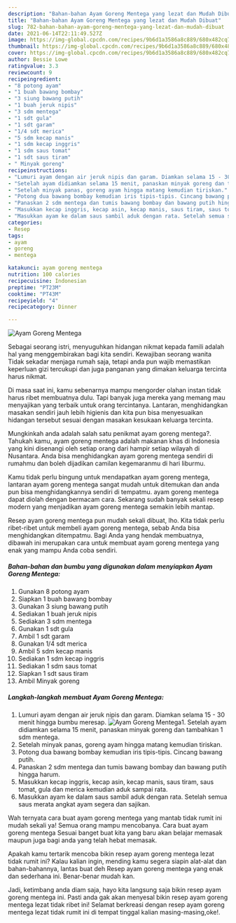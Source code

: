 ```yaml
---
description: "Bahan-bahan Ayam Goreng Mentega yang lezat dan Mudah Dibuat"
title: "Bahan-bahan Ayam Goreng Mentega yang lezat dan Mudah Dibuat"
slug: 782-bahan-bahan-ayam-goreng-mentega-yang-lezat-dan-mudah-dibuat
date: 2021-06-14T22:11:49.527Z
image: https://img-global.cpcdn.com/recipes/9b6d1a3586a8c889/680x482cq70/ayam-goreng-mentega-foto-resep-utama.jpg
thumbnail: https://img-global.cpcdn.com/recipes/9b6d1a3586a8c889/680x482cq70/ayam-goreng-mentega-foto-resep-utama.jpg
cover: https://img-global.cpcdn.com/recipes/9b6d1a3586a8c889/680x482cq70/ayam-goreng-mentega-foto-resep-utama.jpg
author: Bessie Lowe
ratingvalue: 3.3
reviewcount: 9
recipeingredient:
- "8 potong ayam"
- "1 buah bawang bombay"
- "3 siung bawang putih"
- "1 buah jeruk nipis"
- "3 sdm mentega"
- "1 sdt gula"
- "1 sdt garam"
- "1/4 sdt merica"
- "5 sdm kecap manis"
- "1 sdm kecap inggris"
- "1 sdm saus tomat"
- "1 sdt saus tiram"
- " Minyak goreng"
recipeinstructions:
- "Lumuri ayam dengan air jeruk nipis dan garam. Diamkan selama 15 - 30 menit hingga bumbu meresap."
- "Setelah ayam didiamkan selama 15 menit, panaskan minyak goreng dan tambahkan 1 sdm mentega."
- "Setelah minyak panas, goreng ayam hingga matang kemudian tiriskan."
- "Potong dua bawang bombay kemudian iris tipis-tipis. Cincang bawang putih."
- "Panaskan 2 sdm mentega dan tumis bawang bombay dan bawang putih hingga harum."
- "Masukkan kecap inggris, kecap asin, kecap manis, saus tiram, saus tomat, gula dan merica kemudian aduk sampai rata."
- "Masukkan ayam ke dalam saus sambil aduk dengan rata. Setelah semua saus merata angkat ayam segera dan sajikan."
categories:
- Resep
tags:
- ayam
- goreng
- mentega

katakunci: ayam goreng mentega 
nutrition: 100 calories
recipecuisine: Indonesian
preptime: "PT23M"
cooktime: "PT43M"
recipeyield: "4"
recipecategory: Dinner

---
```



![Ayam Goreng Mentega](https://img-global.cpcdn.com/recipes/9b6d1a3586a8c889/680x482cq70/ayam-goreng-mentega-foto-resep-utama.jpg)

Sebagai seorang istri, menyuguhkan hidangan nikmat kepada famili adalah hal yang menggembirakan bagi kita sendiri. Kewajiban seorang  wanita Tidak sekadar menjaga rumah saja, tetapi anda pun wajib memastikan keperluan gizi tercukupi dan juga panganan yang dimakan keluarga tercinta harus nikmat.

Di masa  saat ini, kamu sebenarnya mampu mengorder olahan instan tidak harus ribet membuatnya dulu. Tapi banyak juga mereka yang memang mau menyajikan yang terbaik untuk orang tercintanya. Lantaran, menghidangkan masakan sendiri jauh lebih higienis dan kita pun bisa menyesuaikan hidangan tersebut sesuai dengan masakan kesukaan keluarga tercinta. 



Mungkinkah anda adalah salah satu penikmat ayam goreng mentega?. Tahukah kamu, ayam goreng mentega adalah makanan khas di Indonesia yang kini disenangi oleh setiap orang dari hampir setiap wilayah di Nusantara. Anda bisa menghidangkan ayam goreng mentega sendiri di rumahmu dan boleh dijadikan camilan kegemaranmu di hari liburmu.

Kamu tidak perlu bingung untuk mendapatkan ayam goreng mentega, lantaran ayam goreng mentega sangat mudah untuk ditemukan dan anda pun bisa menghidangkannya sendiri di tempatmu. ayam goreng mentega dapat diolah dengan bermacam cara. Sekarang sudah banyak sekali resep modern yang menjadikan ayam goreng mentega semakin lebih mantap.

Resep ayam goreng mentega pun mudah sekali dibuat, lho. Kita tidak perlu ribet-ribet untuk membeli ayam goreng mentega, sebab Anda bisa menghidangkan ditempatmu. Bagi Anda yang hendak membuatnya, dibawah ini merupakan cara untuk membuat ayam goreng mentega yang enak yang mampu Anda coba sendiri.

<!--inarticleads1-->

##### Bahan-bahan dan bumbu yang digunakan dalam menyiapkan Ayam Goreng Mentega:

1. Gunakan 8 potong ayam
1. Siapkan 1 buah bawang bombay
1. Gunakan 3 siung bawang putih
1. Sediakan 1 buah jeruk nipis
1. Sediakan 3 sdm mentega
1. Gunakan 1 sdt gula
1. Ambil 1 sdt garam
1. Gunakan 1/4 sdt merica
1. Ambil 5 sdm kecap manis
1. Sediakan 1 sdm kecap inggris
1. Sediakan 1 sdm saus tomat
1. Siapkan 1 sdt saus tiram
1. Ambil  Minyak goreng




<!--inarticleads2-->

##### Langkah-langkah membuat Ayam Goreng Mentega:

1. Lumuri ayam dengan air jeruk nipis dan garam. Diamkan selama 15 - 30 menit hingga bumbu meresap.
<img src="https://img-global.cpcdn.com/steps/5ebf1eba780c871f/160x128cq70/ayam-goreng-mentega-langkah-memasak-1-foto.jpg" alt="Ayam Goreng Mentega">1. Setelah ayam didiamkan selama 15 menit, panaskan minyak goreng dan tambahkan 1 sdm mentega.
1. Setelah minyak panas, goreng ayam hingga matang kemudian tiriskan.
1. Potong dua bawang bombay kemudian iris tipis-tipis. Cincang bawang putih.
1. Panaskan 2 sdm mentega dan tumis bawang bombay dan bawang putih hingga harum.
1. Masukkan kecap inggris, kecap asin, kecap manis, saus tiram, saus tomat, gula dan merica kemudian aduk sampai rata.
1. Masukkan ayam ke dalam saus sambil aduk dengan rata. Setelah semua saus merata angkat ayam segera dan sajikan.




Wah ternyata cara buat ayam goreng mentega yang mantab tidak rumit ini mudah sekali ya! Semua orang mampu mencobanya. Cara buat ayam goreng mentega Sesuai banget buat kita yang baru akan belajar memasak maupun juga bagi anda yang telah hebat memasak.

Apakah kamu tertarik mencoba bikin resep ayam goreng mentega lezat tidak rumit ini? Kalau kalian ingin, mending kamu segera siapin alat-alat dan bahan-bahannya, lantas buat deh Resep ayam goreng mentega yang enak dan sederhana ini. Benar-benar mudah kan. 

Jadi, ketimbang anda diam saja, hayo kita langsung saja bikin resep ayam goreng mentega ini. Pasti anda gak akan menyesal bikin resep ayam goreng mentega lezat tidak ribet ini! Selamat berkreasi dengan resep ayam goreng mentega lezat tidak rumit ini di tempat tinggal kalian masing-masing,oke!.

